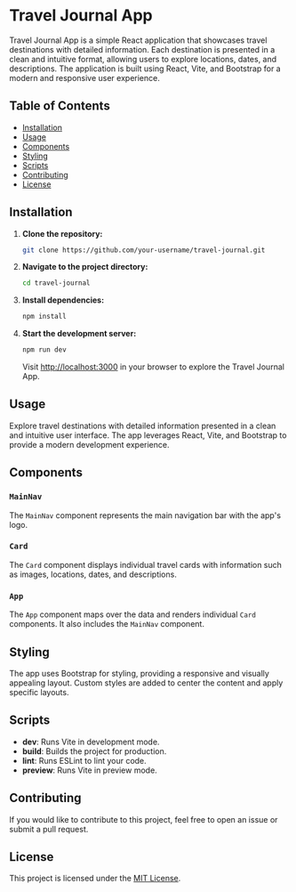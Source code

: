 # Travel Journal App

Travel Journal App is a simple React application that showcases travel destinations with detailed information. Each destination is presented in a clean and intuitive format, allowing users to explore locations, dates, and descriptions. The application is built using React, Vite, and Bootstrap for a modern and responsive user experience.

## Table of Contents

- [Installation](#installation)
- [Usage](#usage)
- [Components](#components)
- [Styling](#styling)
- [Scripts](#scripts)
- [Contributing](#contributing)
- [License](#license)

## Installation

1. **Clone the repository:**

   ```bash
   git clone https://github.com/your-username/travel-journal.git
   ```

2. **Navigate to the project directory:**

   ```bash
   cd travel-journal
   ```

3. **Install dependencies:**

   ```bash
   npm install
   ```

4. **Start the development server:**

   ```bash
   npm run dev
   ```

   Visit [http://localhost:3000](http://localhost:3000) in your browser to explore the Travel Journal App.

## Usage

Explore travel destinations with detailed information presented in a clean and intuitive user interface. The app leverages React, Vite, and Bootstrap to provide a modern development experience.

## Components

### `MainNav`

The `MainNav` component represents the main navigation bar with the app's logo.

### `Card`

The `Card` component displays individual travel cards with information such as images, locations, dates, and descriptions.

### `App`

The `App` component maps over the data and renders individual `Card` components. It also includes the `MainNav` component.

## Styling

The app uses Bootstrap for styling, providing a responsive and visually appealing layout. Custom styles are added to center the content and apply specific layouts.

## Scripts

- **dev**: Runs Vite in development mode.
- **build**: Builds the project for production.
- **lint**: Runs ESLint to lint your code.
- **preview**: Runs Vite in preview mode.

## Contributing

If you would like to contribute to this project, feel free to open an issue or submit a pull request.

## License

This project is licensed under the [MIT License](LICENSE).
